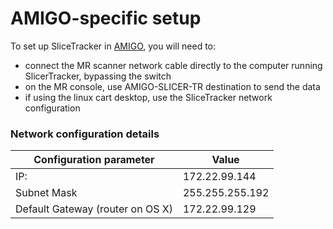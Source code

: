 # AMIGO-specific setup

To set up SliceTracker in [AMIGO](http://www.brighamandwomens.org/research/amigo/default.aspx), you will need to:
* connect the MR scanner network cable directly to the computer running SlicerTracker, bypassing the switch
* on the MR console, use AMIGO-SLICER-TR destination to send the data
* if using the linux cart desktop, use the SliceTracker network configuration


### Network configuration details

| Configuration parameter | Value |
| -- | -- |
| IP: | 172.22.99.144  |
| Subnet Mask | 255.255.255.192 |
| Default Gateway (router on OS X)| 172.22.99.129



